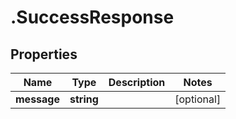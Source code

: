 # .SuccessResponse

## Properties

| Name         | Type          | Description   | Notes         |
| ------------ | ------------- | ------------- | ------------- |
| **message** | **string** |  | [optional]  |


